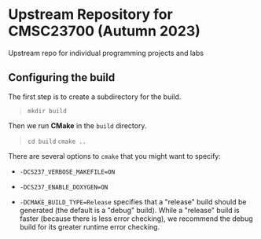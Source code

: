 # Upstream Repository for CMSC23700 (Autumn 2023)

Upstream repo for individual programming projects and labs

## Configuring the build

The first step is to create a subdirectory for the build.

> `mkdir build`

Then we run **CMake** in the `build` directory.

> `cd build`
> `cmake ..`

There are several options to `cmake` that you might want to specify:

* `-DCS237_VERBOSE_MAKEFILE=ON`

* `-DCS237_ENABLE_DOXYGEN=ON`

* `-DCMAKE_BUILD_TYPE=Release` specifies that a "release" build should
  be generated (the default is a "debug" build).  While a "release"
  build is faster (because there is less error checking), we recommend
  the debug build for its greater runtime error checking.

